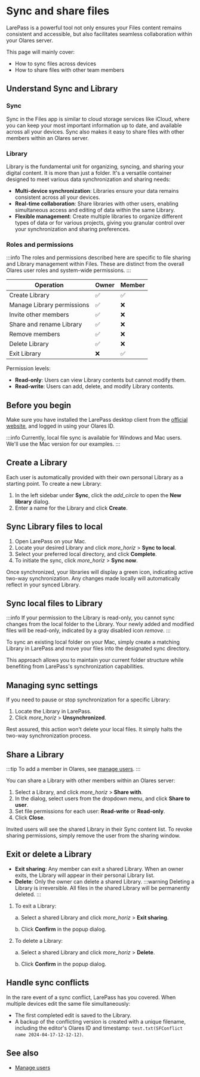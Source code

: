 # Sync and share files
LarePass is a powerful tool not only ensures your Files content remains consistent and accessible, but also facilitates seamless collaboration within your Olares server.

This page will mainly cover:
- How to sync files across devices
- How to share files with other team members

## Understand Sync and Library
### Sync
Sync in the Files app is similar to cloud storage services like iCloud, where you can keep your most important information up to date, and available across all your devices. Sync also makes it easy to share files with other members within an Olares server.

### Library
Library is the fundamental unit for organizing, syncing, and sharing your digital content. It is more than just a folder. It's a versatile container designed to meet various data synchronization and sharing needs:

* **Multi-device synchronization**: Libraries ensure your data remains consistent across all your devices.
* **Real-time collaboration**: Share libraries with other users, enabling simultaneous access and editing of data within the same Library.
* **Flexible management**: Create multiple libraries to organize different types of data or for various projects, giving you granular control over your synchronization and sharing preferences.

### Roles and permissions
:::info
The roles and permissions described here are specific to file sharing and Library management within Files. These are distinct from the overall Olares user roles and system-wide permissions.
:::

| Operation                  | Owner | Member |
|----------------------------|-------|--------|
| Create Library             | ✅     | ✅      |
| Manage Library permissions | ✅     | ❌      |
| Invite other members       | ✅     | ❌      |
| Share and rename Library   | ✅     | ❌      |
| Remove members             | ✅     | ❌      |
| Delete Library             | ✅     | ❌      |
| Exit Library               | ❌     | ✅      |

Permission levels:
- **Read-only**: Users can view Library contents but cannot modify them.
- **Read-write**: Users can add, delete, and modify Library contents.

## Before you begin
Make sure you have installed the LarePass desktop client from the [official website](https://www.olares.com/termipass), and logged in using your Olares ID.

:::info
Currently, local file sync is available for Windows and Mac users. We'll use the Mac version for our examples.
:::

## Create a Library
Each user is automatically provided with their own personal Library as a starting point. To create a new Library:

1. In the left sidebar under **Sync**, click the <i class="material-icons">add_circle</i> to open the **New library** dialog.
2. Enter a name for the Library and click **Create**.

## Sync Library files to local

1. Open LarePass on your Mac.
2. Locate your desired Library and click <i class="material-icons">more_horiz</i> > **Sync to local**.
3. Select your preferred local directory, and click **Complete**.
4. To initiate the sync, click <i class="material-icons">more_horiz</i> > **Sync now**.

Once synchronized, your libraries will display a green icon, indicating active two-way synchronization. Any changes made locally will automatically reflect in your synced Library.

## Sync local files to Library
:::info
If your permission to the Library is read-only, you cannot sync changes from the local folder to the Library. Your newly added and modified files will be read-only, indicated by a gray disabled icon <i class="material-icons">remove</i>.
:::

To sync an existing local folder on your Mac, simply create a matching Library in LarePass and move your files into the designated sync directory.

This approach allows you to maintain your current folder structure while benefiting from LarePass's synchronization capabilities.

## Managing sync settings
If you need to pause or stop synchronization for a specific Library:

1. Locate the Library in LarePass.
2. Click <i class="material-icons">more_horiz</i> > **Unsynchronized**.

Rest assured, this action won't delete your local files. It simply halts the two-way synchronization process.

## Share a Library
:::tip
To add a member in Olares, see [manage users](./manage-users.md).
:::

You can share a Library with other members within an Olares server:

1. Select a Library, and click <i class="material-icons">more_horiz</i> > **Share with**.
2. In the dialog, select users from the dropdown menu, and click **Share to user**.
3. Set file permissions for each user: **Read-write** or **Read-only**.
4. Click **Close**.

Invited users will see the shared Library in their Sync content list. To revoke sharing permissions, simply remove the user from the sharing window.

## Exit or delete a Library

- **Exit sharing**: Any member can exit a shared Library. When an owner exits, the Library will appear in their personal Library list.
- **Delete**: Only the owner can delete a shared Library.
   :::warning
   Deleting a Library is irreversible. All files in the shared Library will be permanently deleted.
   :::

1. To exit a Library:
   
   a. Select a shared Library and click <i class="material-icons">more_horiz</i> > **Exit sharing**.

   b. Click **Confirm** in the popup dialog.
2. To delete a Library: 

   a. Select a shared Library and click <i class="material-icons">more_horiz</i> > **Delete**.

   b. Click **Confirm** in the popup dialog.

## Handle sync conflicts

In the rare event of a sync conflict, LarePass has you covered. When multiple devices edit the same file simultaneously:

* The first completed edit is saved to the Library.
* A backup of the conflicting version is created with a unique filename, including the editor's Olares ID and timestamp: `test.txt(SFConflict name 2024-04-17-12-12-12)`.

## See also
- [Manage users](./manage-users.md)
